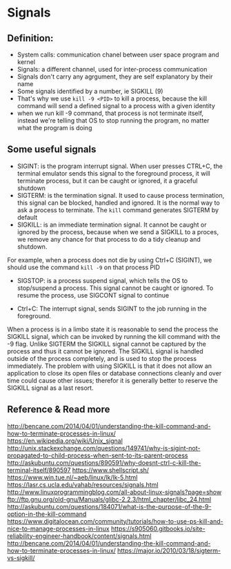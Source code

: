# Signals 

## Definition:

- System calls: communication chanel between user space program and kernel
- Signals: a different channel, used for inter-process communication
- Signals don't carry any agrgument, they are self explanatory by their name
- Some signals identified by a number, ie SIGKILL (9)
- That's why we use `kill -9 <PID>` to kill a process, because the kill command will send a defined signal to a process with a given identity <PID>
- when we run kill -9 <PID> command, that process is not terminate itself, instead we're telling that OS to stop running the program, no matter what the program is doing

## Some useful signals

- SIGINT: is the program interrupt signal. When user presses CTRL+C, the terminal emulator sends this signal to the foreground process, it will terminate process, but it can be caught or ignored, it a graceful shutdown
- SIGTERM: is the termination signal. It used to cause process termination, this signal can be blocked, handled and ignored. It is the normal way to ask a process to terminate. The `kill` command generates SIGTERM by default
- SIGKILL: is an immediate termination signal. It cannot be caught or ignored by the process, because when we send a SIGKILL to a proces, we remove any chance for that process to do a tidy cleanup and shutdown. 

For example, when a process does not die by using Ctrl+C (SIGINT), we should use the command `kill -9` on that process PID

- SIGSTOP: is a process suspend signal, which tells the OS to stop/suspend a process. This signal cannot be caught or ignored. To resume the process, use SIGCONT signal to continue 

- Ctrl+C: The interrupt signal, sends SIGINT to the job running in the foreground.

When a process is in a limbo state it is reasonable to send the process the SIGKILL signal, which can be invoked by running the kill command with the -9 flag. Unlike SIGTERM the SIGKILL signal cannot be captured by the process and thus it cannot be ignored. The SIGKILL signal is handled outside of the process completely, and is used to stop the process immediately. The problem with using SIGKILL is that it does not allow an application to close its open files or database connections cleanly and over time could cause other issues; therefor it is generally better to reserve the SIGKILL signal as a last resort.

## Reference & Read more
http://bencane.com/2014/04/01/understanding-the-kill-command-and-how-to-terminate-processes-in-linux/
https://en.wikipedia.org/wiki/Unix_signal
http://unix.stackexchange.com/questions/149741/why-is-sigint-not-propagated-to-child-process-when-sent-to-its-parent-process
http://askubuntu.com/questions/890591/why-doesnt-ctrl-c-kill-the-terminal-itself/890597
https://www.shellscript.sh/
https://www.win.tue.nl/~aeb/linux/lk/lk-5.html
https://lasr.cs.ucla.edu/vahab/resources/signals.html
http://www.linuxprogrammingblog.com/all-about-linux-signals?page=show
ftp://ftp.gnu.org/old-gnu/Manuals/glibc-2.2.3/html_chapter/libc_24.html
http://askubuntu.com/questions/184071/what-is-the-purpose-of-the-9-option-in-the-kill-command
https://www.digitalocean.com/community/tutorials/how-to-use-ps-kill-and-nice-to-manage-processes-in-linux
https://s905060.gitbooks.io/site-reliability-engineer-handbook/content/signals.html
http://bencane.com/2014/04/01/understanding-the-kill-command-and-how-to-terminate-processes-in-linux/
https://major.io/2010/03/18/sigterm-vs-sigkill/
